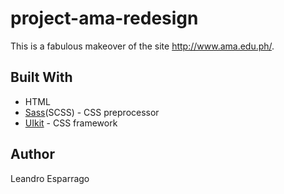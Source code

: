 # project-ama-redesign
This is a fabulous makeover of the site http://www.ama.edu.ph/.

## Built With
* HTML
* [Sass](https://sass-lang.com/)(SCSS) - CSS preprocessor
* [UIkit](https://getuikit.com/) - CSS framework

## Author
Leandro Esparrago
